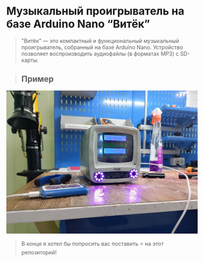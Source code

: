 # Музыкальный проигрыватель на базе Arduino Nano “Витёк”

> "Витёк" — это компактный и функциональный музыкальный проигрыватель, собранный на базе Arduino Nano. Устройство позволяет воспроизводить аудиофайлы (в форматах MP3) с SD-карты.

> ## Пример

![visual](./assets/Photo.png)

> В конце я хотел бы попросить вас поставить ⭐ на этот репозиторий!
